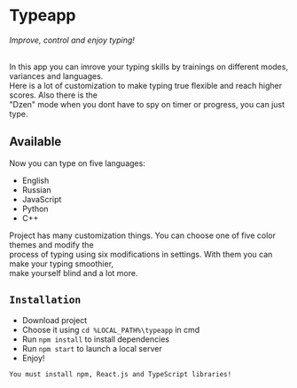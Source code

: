 # Typeapp
*Improve, control and enjoy typing!* <br><br>

In this app you can imrove your typing skills by trainings on different modes, variances and languages. \
Here is a lot of customization to make typing true flexible and reach higher scores. Also there is the \
"Dzen" mode when you dont have to spy on timer or progress, you can just type.

## Available
Now you can type on five languages:
* English
* Russian
* JavaScript
* Python
* C++ 
  
Project has many customization things. You can choose one of five color themes and modify the \
process of typing using six modifications in settings. With them you can make your typing smoothier, \
make yourself blind and a lot more.

## `Installation`
* Download project
* Choose it using `cd %LOCAL_PATH%\typeapp` in cmd
* Run `npm install` to install dependencies
* Run `npm start` to launch a local server
* Enjoy!

`You must install npm, React.js and TypeScript libraries!`
